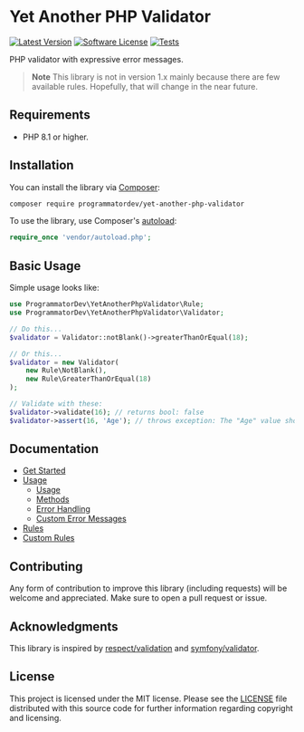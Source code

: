 # Yet Another PHP Validator

[![Latest Version](https://img.shields.io/github/release/programmatordev/yet-another-php-validator.svg?style=flat-square)](https://github.com/programmatordev/yet-another-php-validator/releases)
[![Software License](https://img.shields.io/badge/license-MIT-brightgreen.svg?style=flat-square)](LICENSE)
[![Tests](https://github.com/programmatordev/yet-another-php-validator/actions/workflows/ci.yml/badge.svg?branch=main)](https://github.com/programmatordev/yet-another-php-validator/actions/workflows/ci.yml?query=branch%3Amain)

PHP validator with expressive error messages.

> **Note**
> This library is not in version 1.x mainly because there are few available rules.
> Hopefully, that will change in the near future.

## Requirements

- PHP 8.1 or higher.

## Installation

You can install the library via [Composer](https://getcomposer.org/):

```bash
composer require programmatordev/yet-another-php-validator
```

To use the library, use Composer's [autoload](https://getcomposer.org/doc/01-basic-usage.md#autoloading):

```php
require_once 'vendor/autoload.php';
```

## Basic Usage

Simple usage looks like:

```php
use ProgrammatorDev\YetAnotherPhpValidator\Rule;
use ProgrammatorDev\YetAnotherPhpValidator\Validator;

// Do this...
$validator = Validator::notBlank()->greaterThanOrEqual(18);

// Or this...
$validator = new Validator(
    new Rule\NotBlank(), 
    new Rule\GreaterThanOrEqual(18)
);

// Validate with these:
$validator->validate(16); // returns bool: false
$validator->assert(16, 'Age'); // throws exception: The "Age" value should be greater than or equal to "18", "16" given.
```

## Documentation

- [Get Started](docs/01-get-started.md)
- [Usage](docs/02-usage.md)
  - [Usage](docs/02-usage.md#usage)
  - [Methods](docs/02-usage.md#methods)
  - [Error Handling](docs/02-usage.md#error-handling)
  - [Custom Error Messages](docs/02-usage.md#custom-error-messages)
- [Rules](docs/03-rules.md)
- [Custom Rules](docs/04-custom-rules.md)

## Contributing

Any form of contribution to improve this library (including requests) will be welcome and appreciated.
Make sure to open a pull request or issue.

## Acknowledgments

This library is inspired by [respect/validation](https://github.com/Respect/Validation) and [symfony/validator](https://github.com/symfony/validator).

## License

This project is licensed under the MIT license.
Please see the [LICENSE](LICENSE) file distributed with this source code for further information regarding copyright and licensing.